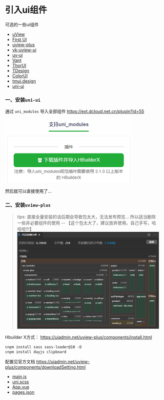 # 引入ui组件

可选的一些ui组件

- [uView](https://www.uviewui.com)
- [First UI](https://doc.firstui.cn)
- [uview-plus](https://uiadmin.net/uview-plus/)
- [vk-uview-ui](https://ext.dcloud.net.cn/plugin?name=vk-uview-ui)
- [uv-ui](https://ext.dcloud.net.cn/plugin?id=12287)
- [Vant](https://github.com/youzan/vant)
- [ThorUI](https://github.com/dingyong0214/ThorUI-uniapp)
- [TDesign](https://github.com/Tencent/tdesign)
- [ColorUI](https://github.com/weilanwl/coloruicss)
- [tmui.design](https://gitee.com/LYTB/tmui-design)
- [uni-ui](https://uniapp.dcloud.net.cn/component/uniui/uni-ui.html)

### 一、安装`uni-ui`

通过 `uni_modules` 导入全部组件 https://ext.dcloud.net.cn/plugin?id=55

![](images/06-引入ui组件-1690957782715.png)

然后就可以直接使用了...

### 二、安装`uview-plus`

> tips: 直接全量安装的话后期会导致包太大，无法发布预览... 所以适当删除一些非必要组件的使用 --
> 【这个包太大了，建议放弃使用，自己手写，哈哈哈!!!】
> ![](./images/06-引入ui组件-1694055884989.png)


Hbuilder X方式： https://uiadmin.net/uview-plus/components/install.html

```shell
cnpm install sass sass-loader@10 -D
cnpm install dayjs clipboard
```

配置见官方文档 https://uiadmin.net/uview-plus/components/downloadSetting.html

- [main.js](../../src/main.js)
- [uni.scss](../../src/uni.scss)
- [App.vue](../../src/App.vue)
- [pages.json](../../src/pages.json)

